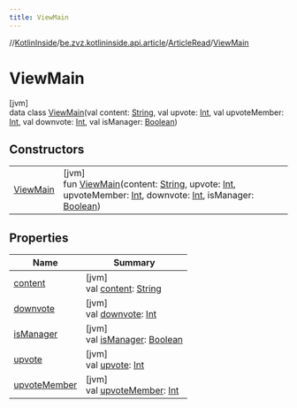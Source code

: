 ```yaml
---
title: ViewMain
---
```

//[KotlinInside](../../../../index.html)/[be.zvz.kotlininside.api.article](../../index.html)/[ArticleRead](../index.html)/[ViewMain](index.html)



# ViewMain



[jvm]\
data class [ViewMain](index.html)(val content: [String](https://kotlinlang.org/api/latest/jvm/stdlib/kotlin/-string/index.html), val upvote: [Int](https://kotlinlang.org/api/latest/jvm/stdlib/kotlin/-int/index.html), val upvoteMember: [Int](https://kotlinlang.org/api/latest/jvm/stdlib/kotlin/-int/index.html), val downvote: [Int](https://kotlinlang.org/api/latest/jvm/stdlib/kotlin/-int/index.html), val isManager: [Boolean](https://kotlinlang.org/api/latest/jvm/stdlib/kotlin/-boolean/index.html))



## Constructors


| | |
|---|---|
| [ViewMain](-view-main.html) | [jvm]<br>fun [ViewMain](-view-main.html)(content: [String](https://kotlinlang.org/api/latest/jvm/stdlib/kotlin/-string/index.html), upvote: [Int](https://kotlinlang.org/api/latest/jvm/stdlib/kotlin/-int/index.html), upvoteMember: [Int](https://kotlinlang.org/api/latest/jvm/stdlib/kotlin/-int/index.html), downvote: [Int](https://kotlinlang.org/api/latest/jvm/stdlib/kotlin/-int/index.html), isManager: [Boolean](https://kotlinlang.org/api/latest/jvm/stdlib/kotlin/-boolean/index.html)) |


## Properties


| Name | Summary |
|---|---|
| [content](content.html) | [jvm]<br>val [content](content.html): [String](https://kotlinlang.org/api/latest/jvm/stdlib/kotlin/-string/index.html) |
| [downvote](downvote.html) | [jvm]<br>val [downvote](downvote.html): [Int](https://kotlinlang.org/api/latest/jvm/stdlib/kotlin/-int/index.html) |
| [isManager](is-manager.html) | [jvm]<br>val [isManager](is-manager.html): [Boolean](https://kotlinlang.org/api/latest/jvm/stdlib/kotlin/-boolean/index.html) |
| [upvote](upvote.html) | [jvm]<br>val [upvote](upvote.html): [Int](https://kotlinlang.org/api/latest/jvm/stdlib/kotlin/-int/index.html) |
| [upvoteMember](upvote-member.html) | [jvm]<br>val [upvoteMember](upvote-member.html): [Int](https://kotlinlang.org/api/latest/jvm/stdlib/kotlin/-int/index.html) |

